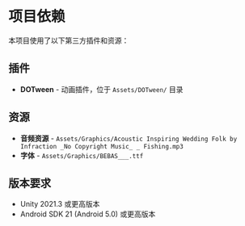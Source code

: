 # 项目依赖

本项目使用了以下第三方插件和资源：

## 插件

- **DOTween** - 动画插件，位于 `Assets/DOTween/` 目录

## 资源

- **音频资源** - `Assets/Graphics/Acoustic Inspiring Wedding Folk by Infraction _No Copyright Music_ _ Fishing.mp3`
- **字体** - `Assets/Graphics/BEBAS___.ttf`

## 版本要求

- Unity 2021.3 或更高版本
- Android SDK 21 (Android 5.0) 或更高版本


